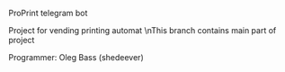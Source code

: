 ProPrint telegram bot

Project for vending printing automat
\nThis branch contains main part of project

Programmer: Oleg Bass (shedeever)
